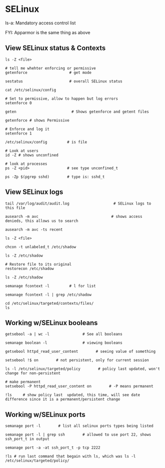 # SELinux

Is-a: Mandatory access control list  

FYI: Apparmor is the same thing as above  

## View SELinux status & Contexts

    ls -Z <file>

    # tell me whehter enforcing or permissive
    getenforce                   # get mode

    sestatus                     # overall SELinux status

    cat /etc/selinux/config

    # Set to permissive, allow to happen but log errors
    setenforce 0

    geten                         # Shows getenforce and getent files

    getenforce # shows Permissive

    # Enforce and log it
    setenforce 1

    /etc/selinux/config         # is file

    # Look at users
    id -Z # shows unconfined

    # look at processes
    ps -Z <pid>                 # see type unconfined_t

    ps -Zp $(pgrep sshd)        # type is: sshd_t
    
## View SELinux logs

    tail /var/log/audit/audit.log                    # SELinux logs to this file

    ausearch -m avc                                 # shows access denieds, this allows us to search

    ausearch -m avc -ts recent

    ls -Z <file>

    chcon -t unlabeled_t /etc/shadow

    ls -Z /etc/shadow
   
    # Restore file to its original
    restorecon /etc/shadow
   
    ls -Z /etc/shadow

    semanage fcontext -l         # l for list

    semanage fcontext -l | grep /etc/shadow

    cd /etc/selinux/targeted/contexts/files/
    ls

## Working w/SELinux booleans

    getsebool -a | wc -l               # See all booleans

    semanage boolean -l                # viewing booleans

    getsebool httpd_read_user_content        # seeing value of something

    setsebool !$ on        # not persistent, only for current session

    ls -l /etc/selinux/targeted/policy        # policy last updated, won't change for non-persistent

    # make permanent
    setsebool -P httpd_read_user_content on        # -P means permanent

    !ls     # show policy last  updated, this time, will see date difference since it is a permanent/persistent change
    
## Working w/SELinux ports

    semanage port -l        # list all selinux ports types being listed

    semanage port -l | grep ssh        # allowed to use port 22, shows ssh_port_t in output

    semanage port -a -at ssh_port_t -p tcp 2222

    !ls # run last command that begain with ls, which was ls -l /etc/selinux/targeted/policy/
